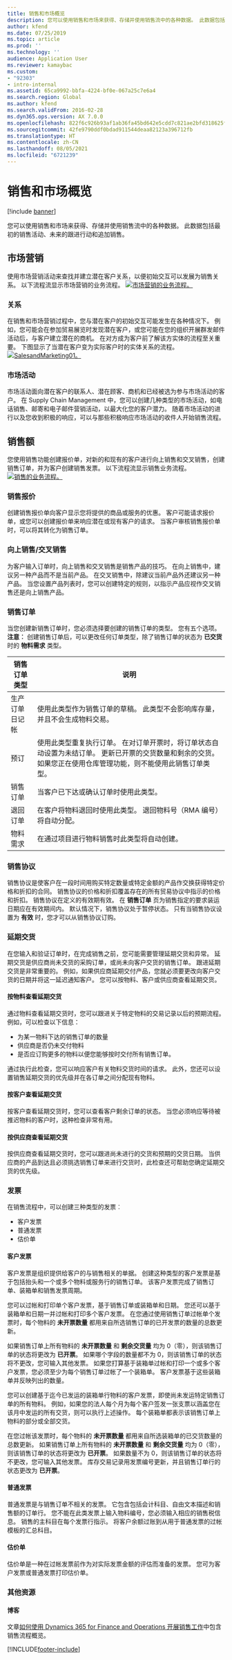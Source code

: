 ```yaml
---
title: 销售和市场概览
description: 您可以使用销售和市场来获得、存储并使用销售流中的各种数据。 此数据包括最初的销售活动、未来的跟进行动和追加销售。
author: kfend
ms.date: 07/25/2019
ms.topic: article
ms.prod: ''
ms.technology: ''
audience: Application User
ms.reviewer: kamaybac
ms.custom:
- "92303"
- intro-internal
ms.assetid: 65ca9992-bbfa-4224-bf0e-067a25c7e6a4
ms.search.region: Global
ms.author: kfend
ms.search.validFrom: 2016-02-28
ms.dyn365.ops.version: AX 7.0.0
ms.openlocfilehash: 822f6c926b93af1ab36fa45bd642e5cdd7c821ae2bfd318625fc734a1fbd4f9c
ms.sourcegitcommit: 42fe9790ddf0bdad911544deaa82123a396712fb
ms.translationtype: HT
ms.contentlocale: zh-CN
ms.lasthandoff: 08/05/2021
ms.locfileid: "6721239"
---
```

# <a name="sales-and-marketing-overview"></a>销售和市场概览

[!include [banner](../includes/banner.md)]

您可以使用销售和市场来获得、存储并使用销售流中的各种数据。 此数据包括最初的销售活动、未来的跟进行动和追加销售。

## <a name="marketing"></a>市场营销

使用市场营销活动来查找并建立潜在客户关系，以便初始交互可以发展为销售关系。 以下流程流显示市场营销的业务流程。 [![市场营销的业务流程。](./media/marketing01.jpg)](./media/marketing01.jpg)

### <a name="relationships"></a>关系

在销售和市场营销过程中，您与潜在客户的初始交互可能发生在各种情况下。 例如，您可能会在参加贸易展览时发现潜在客户，或您可能在您的组织开展群发邮件活动后，与客户建立潜在的商机。 在对方成为客户前了解该方实体的流程至关重要。 下图显示了当潜在客户变为实际客户时的实体关系的流程。 [![SalesandMarketing01。](./media/salesandmarketing01.jpg)](./media/salesandmarketing01.jpg)

### <a name="campaigns"></a>市场活动

市场活动面向潜在客户的联系人、潜在顾客、商机和已经被选为参与市场活动的客户。 在 Supply Chain Management 中，您可以创建几种类型的市场活动，如电话销售、邮寄和电子邮件营销活动，以最大化您的客户潜力。 随着市场活动的进行以及您收到积极的响应，可以与那些积极响应市场活动的收件人开始销售流程。

## <a name="sales"></a>销售额
您使用销售功能创建报价单，对新的和现有的客户进行向上销售和交叉销售，创建销售订单，并为客户创建销售发票。 以下流程流显示销售业务流程。 [![销售的业务流程。](./media/sales01.jpg)](./media/sales01.jpg)

### <a name="sales-quotations"></a>销售报价

创建销售报价单向客户显示您将提供的商品或服务的优惠。 客户可能请求报价单，或您可以创建报价单来响应潜在或现有客户的请求。 当客户审核销售报价单时，可以将其转化为销售订单。

### <a name="up-sellcross-sell"></a>向上销售/交叉销售

为客户输入订单时，向上销售和交叉销售是销售产品的技巧。 在向上销售中，建议另一种产品而不是当前产品。 在交叉销售中，除建议当前产品外还建议另一种产品。 当您设置产品列表时，您可以创建特定的规则，以指示产品应视作交叉销售还是向上销售产品。

### <a name="sales-orders"></a>销售订单

当您创建新销售订单时，您必须选择要创建的销售订单的类型。 您有五个选项。 **注意︰** 创建销售订单后，可以更改任何订单类型，除了销售订单的状态为 **已交货** 时的 **物料需求** 类型。

| 销售订单类型  | 说明                                                                                                                                                                                                                                                                                            |
|-------------------|--------------------------------------------------------------------------------------------------------------------------------------------------------------------------------------------------------------------------------------------------------------------------------------------------------|
| 生产订单日记帐           | 使用此类型作为销售订单的草稿。 此类型不会影响库存量，并且不会生成物料交易。                                                                                                                                                                    |
| 预订      | 使用此类型重复执行订单。 在对订单开票时，将订单状态自动设置为未结订单。 更新已开票的交货数量和剩余的交货。 如果您正在使用仓库管理功能，则不能使用此销售订单类型。 |
| 销售订单       | 当客户已下达或确认订单时使用此类型。                                                                                                                                                                                                                                        |
| 退回订单    | 在客户将物料退回时使用此类型。 退回物料号（RMA 编号）将自动分配。                                                                                                                                                                                            |
| 物料需求 | 在通过项目进行物料销售时此类型将自动创建。                                                                                                                                                                                                                       |

### <a name="sales-agreements"></a>销售协议

销售协议是使客户在一段时间用购买特定数量或特定金额的产品作交换获得特定价格和折扣的合同。 销售协议的价格和折扣覆盖存在的所有贸易协议中指示的价格和折扣。 销售协议在定义的有效期有效。 在 **销售订单** 页为销售指定的要求装运日期应在有效期间内。 默认情况下，销售协议处于暂停状态。 只有当销售协议设置为 **有效** 时，您才可以从销售协议订购。

### <a name="backorders"></a>延期交货

在您输入和验证订单时，在完成销售之前，您可能需要管理延期交货和异常。 延期交货是供应商尚未交货的采购订单，或尚未向客户交货的销售订单。 跟进延期交货是非常重要的。 例如，如果供应商延期交付产品，您就必须要更改向客户交货的日期并将这一延迟通知客户。 您可以按物料、客户或供应商查看延期交货。

#### <a name="viewing-backorders-by-item"></a>按物料查看延期交货

通过物料查看延期交货时，您可以跟进关于特定物料的交易记录以后的预期流程。 例如，可以检查以下信息：

-   为某一物料下达的销售订单的数量
-   供应商是否仍未交付物料
-   是否应订购更多的物料以便您能够按时交付所有销售订单。

通过执行此检查，您可以响应客户有关物料交货时间的请求。 此外，您还可以设置销售延期交货的优先级并在各订单之间分配现有物料。

#### <a name="viewing-backorders-by-customer"></a>按客户查看延期交货

按客户查看延期交货时，您可以查看客户剩余订单的状态。 当您必须响应等待被推迟物料的客户时，这种检查非常有用。

#### <a name="viewing-backorders-by-vendor"></a>按供应商查看延期交货

按供应商查看延期交货时，您可以跟进尚未进行的交货和预期的交货日期。 当供应商的产品到达且必须挑选销售订单来进行交货时，此检查还可帮助您确定延期交货的优先级。

### <a name="invoices"></a>发票

在销售流程中，可以创建三种类型的发票︰

-   客户发票
-   普通发票
-   估价单

#### <a name="customer-invoice"></a>客户发票

客户发票是组织提供给客户的与销售相关的单据。 创建这种类型的客户发票是基于包括抬头和一个或多个物料或服务行的销售订单。 该客户发票完成了销售订单、装箱单和销售发票周期。  

您可以过帐和打印单个客户发票，基于销售订单或装箱单和日期。 您还可以基于装箱单和日期一并过帐和打印多个客户发票。 在您通过使用销售订单过帐单个发票时，每个物料的 **未开票数量** 都用来自所选销售订单的已开发票的数量的总数更新。  

如果销售订单上所有物料的 **未开票数量** 和 **剩余交货量** 均为 0（零），则该销售订单的状态将更改为 **已开票**。 如果哪个字段的数量都不为 0，则该销售订单的状态将不更改，您可输入其他发票。 如果您打算基于装箱单过帐和打印一个或多个客户发票，您必须至少为每个销售订单过帐了一个装箱单。 客户发票基于这些装箱单并反映列出的数量。  

您可以创建基于迄今已发运的装箱单行物料的客户发票，即使尚未发运特定销售订单的所有物料。 例如，如果您的法人每个月为每个客户签发一张支票以涵盖您在该月中发运的所有交货，则可以执行上述操作。 每个装箱单都表示该销售订单上物料的部分或全部交货。  

在您过帐该发票时，每个物料的 **未开票数量** 都用来自所选装箱单的已交货数量的总数更新。 如果销售订单上所有物料的 **未开票数量** 和 **剩余交货量** 均为 0（零），则该销售订单的状态将更改为 **已开票**。 如果数量不为 0，则该销售订单的状态将不更改，您可输入其他发票。 库存交易记录用发票编号更新，并且销售订单行的状态更改为 **已开票**。

#### <a name="free-text-invoice"></a>普通发票

普通发票是与销售订单不相关的发票。 它包含包括会计科目、自由文本描述和销售额的订单行。 您不能在此类发票上输入物料编号，您必须输入相应的销售税信息。 销售的主科目在每个发票行指示。 将客户余额过账到从用于普通发票的过帐模板的汇总科目。

#### <a name="pro-forma-invoice"></a>估价单

估价单是一种在过帐发票前作为对实际发票金额的评估而准备的发票。 您可为客户发票或普通发票打印估价单。

### <a name="additional-resources"></a>其他资源

#### <a name="blogs"></a>博客

文章[如何使用 Dynamics 365 for Finance and Operations 开展销售工作](https://financefunction.tech/2018/05/15/how-sales-work-in-dynamics-365-for-finance-and-operations)中包含销售流程概览。


[!INCLUDE[footer-include](../../includes/footer-banner.md)]